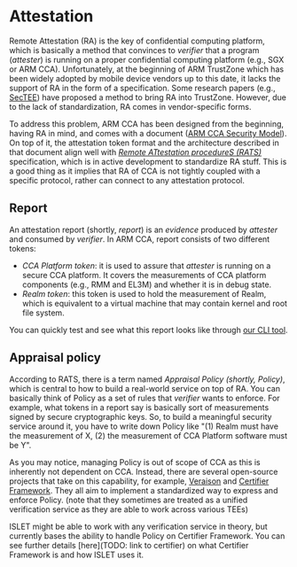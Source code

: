 # Attestation

Remote Attestation (RA) is the key of confidential computing platform, which is basically a method that convinces to *verifier* that a program (*attester*) is running on a proper confidential computing platform (e.g., SGX or ARM CCA).
Unfortunately, at the beginning of ARM TrustZone which has been widely adopted by mobile device vendors up to this date, it lacks the support of RA in the form of a specification. Some research papers (e.g., [SecTEE](https://dl.acm.org/doi/10.1145/3319535.3363205)) have proposed a method to bring RA into TrustZone. However, due to the lack of standardization, RA comes in vendor-specific forms.

To address this problem, ARM CCA has been designed from the beginning, having RA in mind, and comes with a  document ([ARM CCA Security Model](https://developer.arm.com/documentation/DEN0096/latest)). On top of it, the attestation token format and the architecture described in that document align well with *[Remote ATtestation procedureS (RATS)](https://datatracker.ietf.org/wg/rats/about/)* specification, which is in active development to standardize RA stuff. This is a good thing as it implies that RA of CCA is not tightly coupled with a specific protocol, rather can connect to any attestation protocol.

## Report

An attestation report (shortly, *report*) is an *evidence* produced by *attester* and consumed by *verifier*. In ARM CCA, report consists of two different tokens:

- *CCA Platform token*: it is used to assure that *attester* is running on a secure CCA platform. It covers the measurements of CCA platform components (e.g., RMM and EL3M) and whether it is in debug state.
- *Realm token*: this token is used to hold the measurement of Realm, which is equivalent to a virtual machine that may contain kernel and root file system.

You can quickly test and see what this report looks like through [our CLI tool](https://samsung.github.io/islet/components/cli.html).

## Appraisal policy

According to RATS, there is a term named *Appraisal Policy (shortly, Policy)*, which is central to how to build a real-world service on top of RA. You can basically think of Policy as a set of rules that *verifier* wants to enforce.
For example, what tokens in a report say is basically sort of measurements signed by secure cryptographic keys. So, to build a meaningful security service around it, you have to write down Policy like "(1) Realm must have the measurement of X, (2) the measurement of CCA Platform software must be Y".

As you may notice, managing Policy is out of scope of CCA as this is inherently not dependent on CCA. Instead, there are several open-source projects that take on this capability, for example, [Veraison](https://github.com/veraison/) and [Certifier Framework](https://github.com/vmware-research/certifier-framework-for-confidential-computing/). They all aim to implement a standardized way to express and enforce Policy. (note that they sometimes are treated as a unified verification service as they are able to work across various TEEs)

ISLET might be able to work with any verification service in theory, but currently bases the ability to handle Policy on Certifier Framework.
You can see further details [here](TODO: link to certifier) on what Certifier Framework is and how ISLET uses it.
